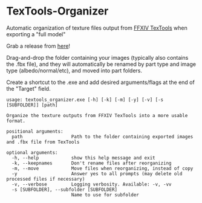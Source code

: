 # TexTools-Organizer
Automatic organization of texture files output from [FFXIV TexTools](https://www.ffxiv-textools.net) when exporting a "full model"

Grab a release from [here](https://github.com/wolfinabox/TexTools-Organizer/releases/latest)!

Drag-and-drop the folder containing your images (typically also contains the .fbx file), and they will automatically be renamed by part type and image type (albedo/normal/etc), and moved into part folders.

Create a shortcut to the .exe and add desired arguments/flags at the end of the "Target" field.

```
usage: textools_organizer.exe [-h] [-k] [-m] [-y] [-v] [-s [SUBFOLDER]] [path]

Organize the texture outputs from FFXIV TexTools into a more usable format.

positional arguments:
  path                  Path to the folder containing exported images and .fbx file from TexTools

optional arguments:
  -h, --help            show this help message and exit
  -k, --keepnames       Don't rename files after reorganizing
  -m, --move            Move files when reorganizing, instead of copy
  -y                    Answer yes to all prompts (may delete old processed files if necessary)
  -v, --verbose         Logging verbosity. Available: -v, -vv
  -s [SUBFOLDER], --subfolder [SUBFOLDER]
                        Name to use for subfolder
```
